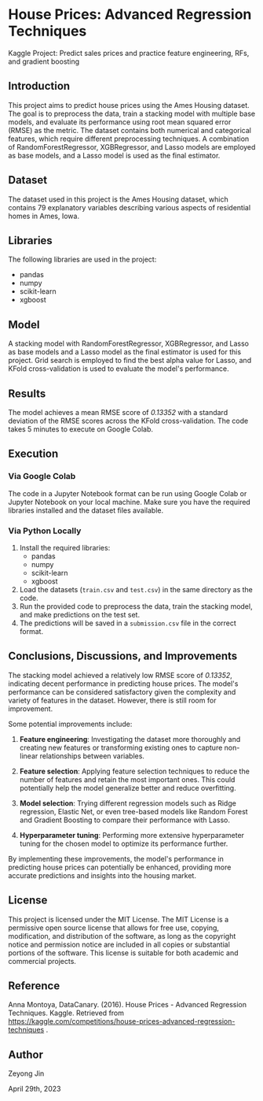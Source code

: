 # House Prices: Advanced Regression Techniques
Kaggle Project: Predict sales prices and practice feature engineering, RFs, and gradient boosting

## Introduction

This project aims to predict house prices using the Ames Housing dataset. The goal is to preprocess the data, train a stacking model with multiple base models, and evaluate its performance using root mean squared error (RMSE) as the metric. The dataset contains both numerical and categorical features, which require different preprocessing techniques. A combination of RandomForestRegressor, XGBRegressor, and Lasso models are employed as base models, and a Lasso model is used as the final estimator.

## Dataset

The dataset used in this project is the Ames Housing dataset, which contains 79 explanatory variables describing various aspects of residential homes in Ames, Iowa.

## Libraries

The following libraries are used in the project:

- pandas
- numpy
- scikit-learn
- xgboost

## Model

A stacking model with RandomForestRegressor, XGBRegressor, and Lasso as base models and a Lasso model as the final estimator is used for this project. Grid search is employed to find the best alpha value for Lasso, and KFold cross-validation is used to evaluate the model's performance.

## Results

The model achieves a mean RMSE score of *0.13352* with a standard deviation of the RMSE scores across the KFold cross-validation. The code takes 5 minutes to execute on Google Colab.

## Execution

### Via Google Colab

The code in a Jupyter Notebook format can be run using Google Colab or Jupyter Notebook on your local machine. Make sure you have the required libraries installed and the dataset files available.

### Via Python Locally
1. Install the required libraries:
   - pandas
   - numpy
   - scikit-learn
   - xgboost
2. Load the datasets (`train.csv` and `test.csv`) in the same directory as the code.
3. Run the provided code to preprocess the data, train the stacking model, and make predictions on the test set.
4. The predictions will be saved in a `submission.csv` file in the correct format.


## Conclusions, Discussions, and Improvements

The stacking model achieved a relatively low RMSE score of *0.13352*, indicating decent performance in predicting house prices. The model's performance can be considered satisfactory given the complexity and variety of features in the dataset. However, there is still room for improvement.

Some potential improvements include:

1. **Feature engineering**: Investigating the dataset more thoroughly and creating new features or transforming existing ones to capture non-linear relationships between variables.

2. **Feature selection**: Applying feature selection techniques to reduce the number of features and retain the most important ones. This could potentially help the model generalize better and reduce overfitting.

3. **Model selection**: Trying different regression models such as Ridge regression, Elastic Net, or even tree-based models like Random Forest and Gradient Boosting to compare their performance with Lasso.

4. **Hyperparameter tuning**: Performing more extensive hyperparameter tuning for the chosen model to optimize its performance further.

By implementing these improvements, the model's performance in predicting house prices can potentially be enhanced, providing more accurate predictions and insights into the housing market.

## License

This project is licensed under the MIT License. The MIT License is a permissive open source license that allows for free use, copying, modification, and distribution of the software, as long as the copyright notice and permission notice are included in all copies or substantial portions of the software. This license is suitable for both academic and commercial projects.

## Reference

Anna Montoya, DataCanary. (2016). House Prices - Advanced Regression Techniques. Kaggle. Retrieved from https://kaggle.com/competitions/house-prices-advanced-regression-techniques .

## Author

Zeyong Jin

April 29th, 2023
